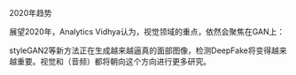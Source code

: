 

<!--
 * @version:
 * @Author:  StevenJokess https://github.com/StevenJokess
 * @Date: 2020-12-07 18:02:02
 * @LastEditors:  StevenJokess https://github.com/StevenJokess
 * @LastEditTime: 2020-12-27 18:58:58
 * @Description:
 * @TODO::
 * @Reference:2019 年过去了，人工智能领域干了些什么？ - 量子位的回答 - 知乎
https://www.zhihu.com/question/365135309/answer/999770457
-->
2020年趋势

展望2020年，Analytics Vidhya认为，视觉领域的重点，依然会聚焦在GAN上：

styleGAN2等新方法正在生成越来越逼真的面部图像，检测DeepFake将变得越来越重要。视觉和（音频）都将朝向这个方向进行更多研究。
